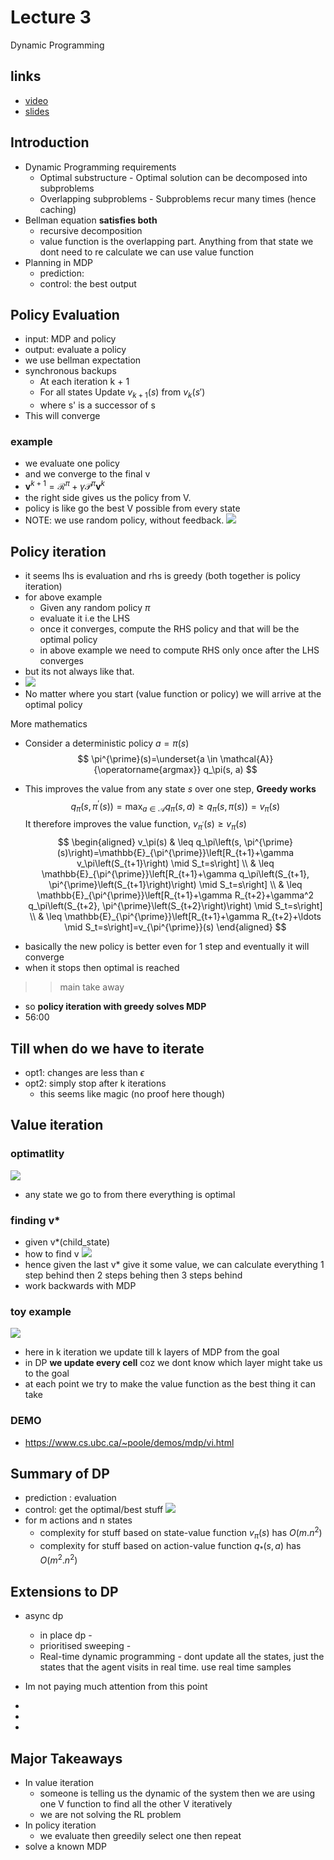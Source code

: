 # Lecture 3

Dynamic Programming 
## links
* [video](https://www.youtube.com/watch?v=Nd1-UUMVfz4&list=PLqYmG7hTraZBiG_XpjnPrSNw-1XQaM_gB&index=5)
* [slides](https://www.davidsilver.uk/wp-content/uploads/2020/03/DP.pdf)

## Introduction
* Dynamic Programming requirements
    * Optimal substructure - Optimal solution can be decomposed into subproblems
    * Overlapping subproblems - Subproblems recur many times (hence caching)
* Bellman equation **satisfies both**
    * recursive decomposition
    * value function is the overlapping part. Anything from that state we dont need to re calculate we can use value function
* Planning in MDP 
    * prediction: 
    * control: the best output

## Policy Evaluation
* input: MDP and policy
* output: evaluate a policy 
* we use bellman expectation
* synchronous backups
    * At each iteration k + 1
    * For all states Update $v_{k+1}(s)$ from $v_k(s')$
    * where s' is a successor of s
* This will converge

### example
* we evaluate one policy 
* and we converge to the final v
* $\mathbf{v}^{k+1}=\mathcal{R}^\pi+\gamma \mathcal{P}^\pi \mathbf{v}^k$
* the right side gives us the policy from V.
* policy is like go the best V possible  from every state
* NOTE: we use random policy, without feedback.
![](./assets/l3_p1.png)

## Policy iteration 
* it seems lhs is evaluation and rhs is greedy (both together is policy iteration)
* for above example
    * Given any random policy $\pi$
    * evaluate it i.e the LHS
    * once it converges, compute the RHS policy and that will be the optimal policy 
    * in above example we need to compute RHS only once after the LHS converges 
* but its not always like that.
* ![](./assets/l3_p2.png)
* No matter where you start (value function or policy) we will arrive at the optimal policy 

More mathematics  

* Consider a deterministic policy $a =\pi (s)$ 
$$
\pi^{\prime}(s)=\underset{a \in \mathcal{A}}{\operatorname{argmax}} q_\pi(s, a)
$$
- This improves the value from any state $s$ over one step, **Greedy works**
$$
q_\pi\left(s, \pi^{\prime}(s)\right)=\max _{a \in \mathcal{A}} q_\pi(s, a) \geq q_\pi(s, \pi(s))=v_\pi(s)
$$
It therefore improves the value function, $v_{\pi^{\prime}}(s) \geq v_\pi(s)$
$$
\begin{aligned}
v_\pi(s) & \leq q_\pi\left(s, \pi^{\prime}(s)\right)=\mathbb{E}_{\pi^{\prime}}\left[R_{t+1}+\gamma v_\pi\left(S_{t+1}\right) \mid S_t=s\right] \\
& \leq \mathbb{E}_{\pi^{\prime}}\left[R_{t+1}+\gamma q_\pi\left(S_{t+1}, \pi^{\prime}\left(S_{t+1}\right)\right) \mid S_t=s\right] \\
& \leq \mathbb{E}_{\pi^{\prime}}\left[R_{t+1}+\gamma R_{t+2}+\gamma^2 q_\pi\left(S_{t+2}, \pi^{\prime}\left(S_{t+2}\right)\right) \mid S_t=s\right] \\
& \leq \mathbb{E}_{\pi^{\prime}}\left[R_{t+1}+\gamma R_{t+2}+\ldots \mid S_t=s\right]=v_{\pi^{\prime}}(s)
\end{aligned}
$$
* basically the new policy is better even for 1 step and eventually it will converge
* when it stops then optimal is reached 
>>main take away
* so **policy iteration with greedy solves MDP**
* 56:00
## Till when do we have to iterate
* opt1: changes are less than $\epsilon$ 
* opt2: simply stop after k iterations
    * this seems like magic (no proof here though) 

## Value iteration
### optimatlity
![](./assets/l3_p3.png)
* any state we go to from there everything is optimal 

### finding v*
* given v*(child_state)
* how to find v
![](./assets/l3_p4.png)
* hence given the last v* give it some value, we can calculate everything 1 step behind then 2 steps behing then 3 steps behind 
* work backwards with MDP

### toy example
![](./assets/l3_p5.png)
* here in k iteration we update till k layers of MDP from the goal
* in DP **we update every cell** coz we dont know which layer might take us to the goal
* at each point we try to make the value function as the best thing it can take

### DEMO
* https://www.cs.ubc.ca/~poole/demos/mdp/vi.html

## Summary of DP
* prediction : evaluation
* control: get the optimal/best stuff
![](./assets/l3_p6.png)
* for m actions and n states
    * complexity for stuff based on state-value function $v_\pi(s)$ has $O(m.n^2)$
    * complexity for stuff based on action-value function $q_*(s,a)$ has $O(m^2.n^2)$

## Extensions to DP
* async dp
    * in place dp - 
    * prioritised sweeping - 
    * Real-time dynamic programming - dont update all the states, just the states that the agent visits in real time. use real time samples

* Im not paying much attention from this point
* 
* 
* 





































## Major Takeaways
* In value iteration
    * someone is telling us the dynamic of the system then we are using one V function to find all the other V iteratively
    * we are not solving the RL problem
* In policy iteration
    * we evaluate then greedily select one then repeat
* solve a known MDP